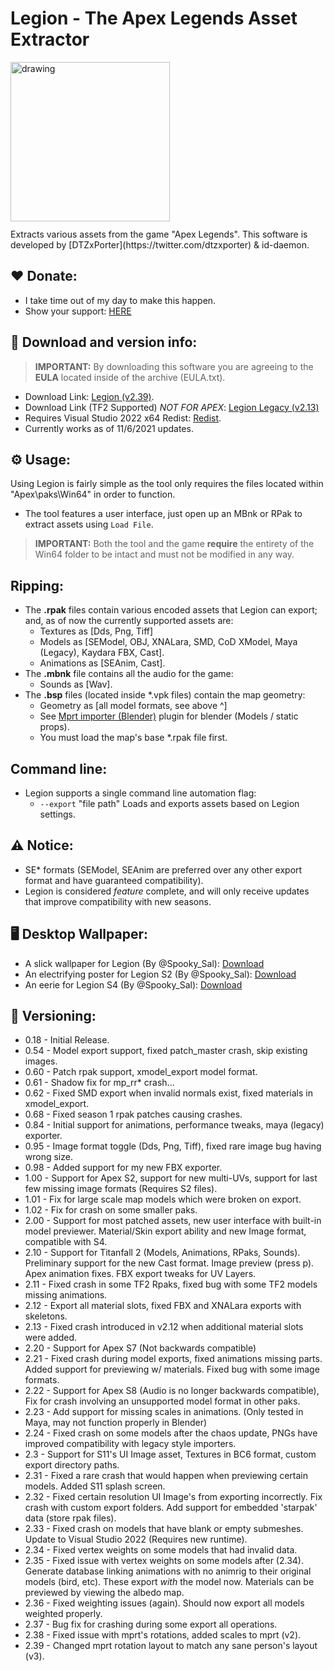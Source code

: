 # Legion - The Apex Legends Asset Extractor
<img src="{{ 'LegionBanner.jpg' | relative_link}}" alt="drawing" style="height: 255px; display:block;margin-bottom: 12px;"/>
Extracts various assets from the game "Apex Legends". This software is developed by [DTZxPorter](https://twitter.com/dtzxporter) & id-daemon.

## ❤️ Donate:
- I take time out of my day to make this happen.
- Show your support: [HERE](https://www.paypal.com/cgi-bin/webscr?cmd=_s-xclick&hosted_button_id=686S5QL7Z4HKQ)

## 💾 Download and version info:

> **IMPORTANT:** By downloading this software you are agreeing to the **EULA** located inside of the archive (EULA.txt).

- Download Link: [Legion (v2.39)](https://mega.nz/file/BZpGCCYK#-7Uj4bjEJfAHYvZ8Hqp6lG-Q9Nxfw-AzsqRZ-H7H4aM).
- Download Link (TF2 Supported) *NOT FOR APEX*: [Legion Legacy (v2.13)](https://mega.nz/file/4NJSyQyA#4B-XEiAOujpWsECRHsxHwT9PzL_OUY8X9Rf56JA2KYA)
- Requires Visual Studio 2022 x64 Redist: [Redist](https://aka.ms/vs/17/release/VC_redist.x64.exe).
- Currently works as of 11/6/2021 updates.

## ⚙️ Usage:
Using Legion is fairly simple as the tool only requires the files located within "Apex\paks\Win64" in order to function.

- The tool features a user interface, just open up an MBnk or RPak to extract assets using `Load File`.

> **IMPORTANT:** Both the tool and the game **require** the entirety of the Win64 folder to be intact and must not be modified in any way.

## Ripping:
- The **.rpak** files contain various encoded assets that Legion can export; and, as of now the currently supported assets are:
  - Textures as [Dds, Png, Tiff]
  - Models as [SEModel, OBJ, XNALara, SMD, CoD XModel, Maya (Legacy), Kaydara FBX, Cast].
  - Animations as [SEAnim, Cast].
- The **.mbnk** file contains all the audio for the game:
  - Sounds as [Wav].
- The **.bsp** files (located inside *.vpk files) contain the map geometry:
  - Geometry as [all model formats, see above ^]
  - See [Mprt importer (Blender)](https://github.com/llennoco22/Apex-mprt-importer-for-Blender) plugin for blender (Models / static props).
  - You must load the map's base *.rpak file first.

## Command line:
- Legion supports a single command line automation flag:
  - `--export` "file path" Loads and exports assets based on Legion settings.
  
## ⚠️ Notice:
- SE* formats (SEModel, SEAnim are preferred over any other export format and have guaranteed compatibility).
- Legion is considered *feature* complete, and will only receive updates that improve compatibility with new seasons.

## 🖥️ Desktop Wallpaper:
- A slick wallpaper for Legion (By @Spooky_Sal): [Download](https://mega.nz/#!1dh2yaBY!krhTFxou3eYwrl98XVnS40fvUS69wVMVm4pLd8Oo-GM)
- An electrifying poster for Legion S2 (By @Spooky_Sal): [Download](https://mega.nz/#!ABBGkKza!0L_YWs-T6TGMcEBnBvk9UqMaVhxvN5oUatIGAPN8KY8)
- An eerie for Legion S4 (By @Spooky_Sal): [Download](https://mega.nz/#!cQ5AAAIb!9p-6J-2Sdjm6TuBCc9VBY53SzoWpqco1eu0Is5lysWQ)

## 📌 Versioning:
- 0.18 - Initial Release.
- 0.54 - Model export support, fixed patch_master crash, skip existing images.
- 0.60 - Patch rpak support, xmodel_export model format.
- 0.61 - Shadow fix for mp_rr* crash...
- 0.62 - Fixed SMD export when invalid normals exist, fixed materials in xmodel_export.
- 0.68 - Fixed season 1 rpak patches causing crashes.
- 0.84 - Initial support for animations, performance tweaks, maya (legacy) exporter.
- 0.95 - Image format toggle (Dds, Png, Tiff), fixed rare image bug having wrong size.
- 0.98 - Added support for my new FBX exporter.
- 1.00 - Support for Apex S2, support for new multi-UVs, support for last few missing image formats (Requires S2 files).
- 1.01 - Fix for large scale map models which were broken on export.
- 1.02 - Fix for crash on some smaller paks.
- 2.00 - Support for most patched assets, new user interface with built-in model previewer. Material/Skin export ability and new Image format, compatible with S4.
- 2.10 - Support for Titanfall 2 (Models, Animations, RPaks, Sounds). Preliminary support for the new Cast format. Image preview (press p). Apex animation fixes. FBX export tweaks for UV Layers.
- 2.11 - Fixed crash in some TF2 Rpaks, fixed bug with some TF2 models missing animations.
- 2.12 - Export all material slots, fixed FBX and XNALara exports with skeletons.
- 2.13 - Fixed crash introduced in v2.12 when additional material slots were added.
- 2.20 - Support for Apex S7 (Not backwards compatible)
- 2.21 - Fixed crash during model exports, fixed animations missing parts. Added support for previewing w/ materials. Fixed bug with some image formats.
- 2.22 - Support for Apex S8 (Audio is no longer backwards compatible), Fix for crash involving an unsupported model format in other paks.
- 2.23 - Add support for missing scales in animations. (Only tested in Maya, may not function properly in Blender)
- 2.24 - Fixed crash on some models after the chaos update, PNGs have improved compatibility with legacy style importers.
- 2.3 - Support for S11's UI Image asset, Textures in BC6 format, custom export directory paths.
- 2.31 - Fixed a rare crash that would happen when previewing certain models. Added S11 splash screen.
- 2.32 - Fixed certain resolution UI Image's from exporting incorrectly. Fix crash with custom export folders. Add support for embedded 'starpak' data (store rpak files).
- 2.33 - Fixed crash on models that have blank or empty submeshes. Update to Visual Studio 2022 (Requires new runtime).
- 2.34 - Fixed vertex weights on some models that had invalid data.
- 2.35 - Fixed issue with vertex weights on some models after (2.34). Generate database linking animations with no animrig to their original models (bird, etc). These export _with_ the model now. Materials can be previewed by viewing the albedo map.
- 2.36 - Fixed weighting issues (again). Should now export all models weighted properly.
- 2.37 - Bug fix for crashing during some export all operations.
- 2.38 - Fixed issue with mprt's rotations, added scales to mprt (v2).
- 2.39 - Changed mprt rotation layout to match any sane person's layout (v3).